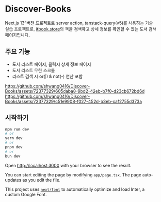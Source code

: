 # Discover-Books
Next.js 13^버전 프로젝트로 server action, tanstack-query(v5)를 사용하는 기술 실습 프로젝트로,
[itbook.store](https://itbook.store)의 책을 검색하고 상세 정보를 확인할 수 있는 도서 검색 페이지입니다.


## 주요 기능
- 도서 리스트 페이지, 클릭시 상세 정보 페이지
- 도서 리스트 무한 스크롤
- 리스트 검색 시 or(|) & not(-) 연산 포함

https://github.com/shwang0416/Discover-Books/assets/72377329/605daba8-9bd2-42eb-b7f0-d23cb672bd6d
https://github.com/shwang0416/Discover-Books/assets/72377329/c51e9908-f027-452d-b3eb-caf2755d373a



## 시작하기

```bash
npm run dev
# or
yarn dev
# or
pnpm dev
# or
bun dev
```

Open [http://localhost:3000](http://localhost:3000) with your browser to see the result.

You can start editing the page by modifying `app/page.tsx`. The page auto-updates as you edit the file.

This project uses [`next/font`](https://nextjs.org/docs/basic-features/font-optimization) to automatically optimize and load Inter, a custom Google Font.

